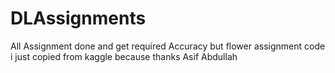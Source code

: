 # DLAssignments
All Assignment done and get required Accuracy but flower assignment code i just copied from kaggle because thanks
Asif Abdullah
